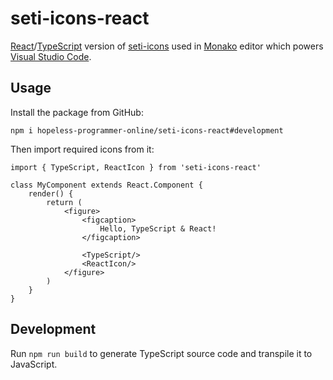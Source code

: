 # seti-icons-react

[React](https://github.com/facebook/react)/[TypeScript](https://github.com/microsoft/TypeScript) version of [seti-icons](https://www.npmjs.com/package/seti-icons) used in [Monako](https://github.com/Microsoft/monaco-editor) editor which powers [Visual Studio Code](https://github.com/Microsoft/vscode).

## Usage

Install the package from GitHub:

```
npm i hopeless-programmer-online/seti-icons-react#development
```

Then import required icons from it:

```react
import { TypeScript, ReactIcon } from 'seti-icons-react'

class MyComponent extends React.Component {
    render() {
        return (
            <figure>
                <figcaption>
                    Hello, TypeScript & React!
                </figcaption>

                <TypeScript/>
                <ReactIcon/>
            </figure>
        )
    }
}
```

## Development

Run `npm run build` to generate TypeScript source code and transpile it to JavaScript.
